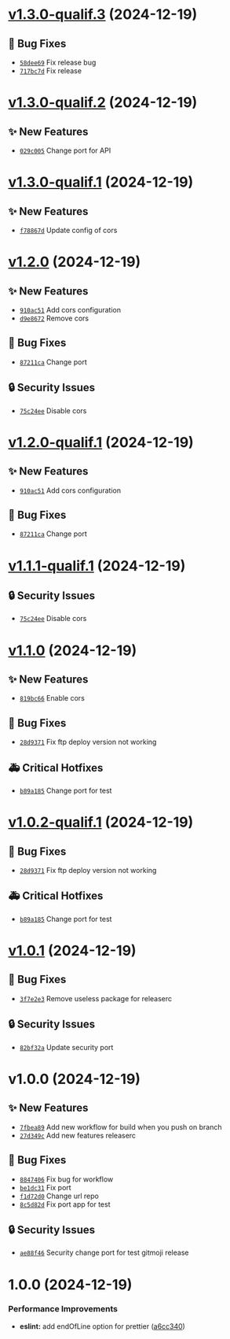 # [v1.3.0-qualif.3](https://github.com/ItAntoninR/test-semantics-with-ci-nest/compare/v1.3.0-qualif.2...v1.3.0-qualif.3) (2024-12-19)

## 🐛 Bug Fixes
- [`58dee69`](https://github.com/ItAntoninR/test-semantics-with-ci-nest/commit/58dee69)  Fix release bug 
- [`717bc7d`](https://github.com/ItAntoninR/test-semantics-with-ci-nest/commit/717bc7d)  Fix release

# [v1.3.0-qualif.2](https://github.com/ItAntoninR/test-semantics-with-ci-nest/compare/v1.3.0-qualif.1...v1.3.0-qualif.2) (2024-12-19)

## ✨ New Features
- [`029c005`](https://github.com/ItAntoninR/test-semantics-with-ci-nest/commit/029c005)  Change port for API

# [v1.3.0-qualif.1](https://github.com/ItAntoninR/test-semantics-with-ci-nest/compare/v1.2.0...v1.3.0-qualif.1) (2024-12-19)

## ✨ New Features
- [`f78867d`](https://github.com/ItAntoninR/test-semantics-with-ci-nest/commit/f78867d)  Update config of cors

# [v1.2.0](https://github.com/ItAntoninR/test-semantics-with-ci-nest/compare/v1.1.0...v1.2.0) (2024-12-19)

## ✨ New Features
- [`910ac51`](https://github.com/ItAntoninR/test-semantics-with-ci-nest/commit/910ac51)  Add cors configuration 
- [`d9e8672`](https://github.com/ItAntoninR/test-semantics-with-ci-nest/commit/d9e8672)  Remove cors 

## 🐛 Bug Fixes
- [`87211ca`](https://github.com/ItAntoninR/test-semantics-with-ci-nest/commit/87211ca)  Change port 

## 🔒 Security Issues
- [`75c24ee`](https://github.com/ItAntoninR/test-semantics-with-ci-nest/commit/75c24ee) ️ Disable cors

# [v1.2.0-qualif.1](https://github.com/ItAntoninR/test-semantics-with-ci-nest/compare/v1.1.1-qualif.1...v1.2.0-qualif.1) (2024-12-19)

## ✨ New Features
- [`910ac51`](https://github.com/ItAntoninR/test-semantics-with-ci-nest/commit/910ac51)  Add cors configuration 

## 🐛 Bug Fixes
- [`87211ca`](https://github.com/ItAntoninR/test-semantics-with-ci-nest/commit/87211ca)  Change port

# [v1.1.1-qualif.1](https://github.com/ItAntoninR/test-semantics-with-ci-nest/compare/v1.1.0...v1.1.1-qualif.1) (2024-12-19)

## 🔒 Security Issues
- [`75c24ee`](https://github.com/ItAntoninR/test-semantics-with-ci-nest/commit/75c24ee) ️ Disable cors

# [v1.1.0](https://github.com/ItAntoninR/test-semantics-with-ci-nest/compare/v1.0.1...v1.1.0) (2024-12-19)

## ✨ New Features
- [`819bc66`](https://github.com/ItAntoninR/test-semantics-with-ci-nest/commit/819bc66)  Enable cors 

## 🐛 Bug Fixes
- [`28d9371`](https://github.com/ItAntoninR/test-semantics-with-ci-nest/commit/28d9371)  Fix ftp deploy version not working 

## 🚑 Critical Hotfixes
- [`b89a185`](https://github.com/ItAntoninR/test-semantics-with-ci-nest/commit/b89a185) ️ Change port for test

# [v1.0.2-qualif.1](https://github.com/ItAntoninR/test-semantics-with-ci-nest/compare/v1.0.1...v1.0.2-qualif.1) (2024-12-19)

## 🐛 Bug Fixes
- [`28d9371`](https://github.com/ItAntoninR/test-semantics-with-ci-nest/commit/28d9371)  Fix ftp deploy version not working 

## 🚑 Critical Hotfixes
- [`b89a185`](https://github.com/ItAntoninR/test-semantics-with-ci-nest/commit/b89a185) ️ Change port for test

# [v1.0.1](https://github.com/ItAntoninR/test-semantics-with-ci-nest/compare/v1.0.0...v1.0.1) (2024-12-19)

## 🐛 Bug Fixes
- [`3f7e2e3`](https://github.com/ItAntoninR/test-semantics-with-ci-nest/commit/3f7e2e3)  Remove useless package for releaserc 

## 🔒 Security Issues
- [`82bf32a`](https://github.com/ItAntoninR/test-semantics-with-ci-nest/commit/82bf32a) ️ Update security port

# v1.0.0 (2024-12-19)

## ✨ New Features
- [`7fbea89`](https://github.com/ItAntoninR/test-semantics-with-ci-nest/commit/7fbea89)  Add new workflow for build when you push on branch 
- [`27d349c`](https://github.com/ItAntoninR/test-semantics-with-ci-nest/commit/27d349c)  Add new features releaserc 

## 🐛 Bug Fixes
- [`8847406`](https://github.com/ItAntoninR/test-semantics-with-ci-nest/commit/8847406)  Fix bug for workflow 
- [`be1dc31`](https://github.com/ItAntoninR/test-semantics-with-ci-nest/commit/be1dc31)  Fix port 
- [`f1d72d0`](https://github.com/ItAntoninR/test-semantics-with-ci-nest/commit/f1d72d0)  Change url repo 
- [`8c5d82d`](https://github.com/ItAntoninR/test-semantics-with-ci-nest/commit/8c5d82d)  Fix port app for test 

## 🔒 Security Issues
- [`ae88f46`](https://github.com/ItAntoninR/test-semantics-with-ci-nest/commit/ae88f46) ️ Security change port for test gitmoji release 



# 1.0.0 (2024-12-19)


### Performance Improvements

* **eslint:** add endOfLine option for prettier ([a6cc340](https://github.com/ItAntoninR/test-semantics-with-ci-nest/commit/a6cc3404d858348ab14e9f1d2bf7f43b145db413))
